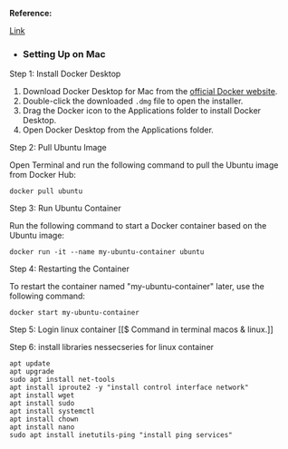 **Reference:**

[Link](https://dev.to/brownian77/setting-up-a-local-development-environment-with-docker-on-mac-and-windows-peb)

- ### Setting Up on Mac

Step 1: Install Docker Desktop

1. Download Docker Desktop for Mac from the [official Docker website](https://docs.docker.com/get-docker).
2. Double-click the downloaded `.dmg` file to open the installer.
3. Drag the Docker icon to the Applications folder to install Docker Desktop.
4. Open Docker Desktop from the Applications folder.

Step 2: Pull Ubuntu Image

Open Terminal and run the following command to pull the Ubuntu image from Docker Hub:  

```
docker pull ubuntu
```

Step 3: Run Ubuntu Container

Run the following command to start a Docker container based on the Ubuntu image:  

```
docker run -it --name my-ubuntu-container ubuntu
```

Step 4: Restarting the Container

To restart the container named "my-ubuntu-container" later, use the following command:  

```
docker start my-ubuntu-container
```

Step 5: Login linux container [[$ Command in terminal macos & linux.]]

Step 6: install libraries nessecseries for linux container
```
apt update
apt upgrade
sudo apt install net-tools
apt install iproute2 -y "install control interface network"
apt install wget
apt install sudo
apt install systemctl
apt install chown
apt install nano
sudo apt install inetutils-ping "install ping services"
```